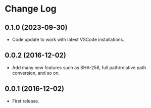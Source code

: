 # Change Log

## 0.1.0 (2023-09-30)

- Code update to work with latest VSCode installations.

## 0.0.2 (2016-12-02)

- Add many new features such as SHA-256, full path/relative path conversion, and so on.

## 0.0.1 (2016-12-02)

- First release.
